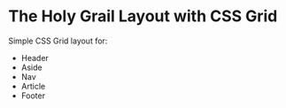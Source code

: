 # The Holy Grail Layout with CSS Grid

Simple CSS Grid layout for:

- Header
- Aside
- Nav
- Article
- Footer 